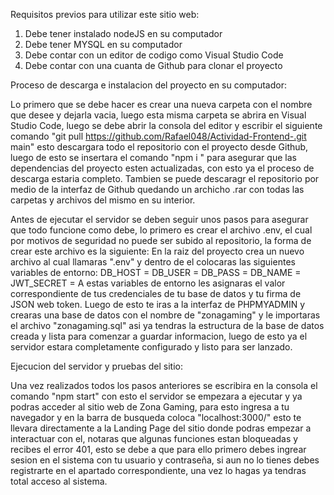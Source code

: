 Requisitos previos para utilizar este sitio web:
1. Debe tener instalado nodeJS en su computador
2. Debe tener MYSQL en su computador
3. Debe contar con un editor de codigo como Visual Studio Code
4. Debe contar con una cuanta de Github para clonar el proyecto

Proceso de descarga e instalacion del proyecto en su computador: 

Lo primero que se debe hacer es crear una nueva carpeta con el nombre que desee y dejarla vacia, luego esta misma carpeta se abrira en Visual Studio Code, luego se debe abrir la consola del editor y escribir el siguiente comando "git pull https://github.com/Rafael048/Actividad-Frontend-.git main" esto descargara todo el repositorio con el proyecto desde Github, luego de esto se insertara el comando "npm i " para asegurar que las dependencias del proyecto esten actualizadas, con esto ya el proceso de descarga estaria completo. Tambien se puede descaragr el repositorio por medio de la interfaz de Github quedando un archicho .rar con todas las carpetas y archivos del mismo en su interior.

Antes de ejecutar el servidor se deben seguir unos pasos para asegurar que todo funcione como debe, lo primero es crear el archivo .env, el cual por motivos de seguridad no puede ser subido al repositorio, la forma de crear este archivo es la siguiente: En la raiz del proyecto crea un nuevo archivo al cual llamaras ".env" y dentro de el colocaras las siguientes variables de entorno:
DB_HOST = 
DB_USER = 
DB_PASS = 
DB_NAME = 
JWT_SECRET =
A estas variables de entorno les asignaras el valor correspondiente de tus credenciales de tu base de datos y  tu firma de JSON web token.
Luego de esto te iras a la interfaz de PHPMYADMIN y crearas una base de datos con el nombre de "zonagaming" y le importaras el archivo "zonagaming.sql" asi ya tendras la estructura de la base de datos creada y lista para comenzar a guardar informacion, luego de esto ya el servidor estara completamente configurado y listo para ser lanzado.

Ejecucion del servidor y pruebas del sitio:

Una vez realizados todos los pasos anteriores se escribira en la consola el comando "npm start" con esto el servidor se empezara a ejecutar y ya podras acceder al sitio web de Zona Gaming, para esto ingresa a tu navegador y en la barra de busqueda coloca "localhost:3000/" esto te llevara directamente a la Landing Page del sitio donde podras empezar a interactuar con el, notaras que algunas funciones estan bloqueadas y recibes el error 401, esto se debe a que para ello primero debes ingrear sesion en el sistema con tu usuario y contraseña, si aun no lo tienes debes registrarte en el apartado correspondiente, una vez lo hagas ya tendras total acceso al sistema.
